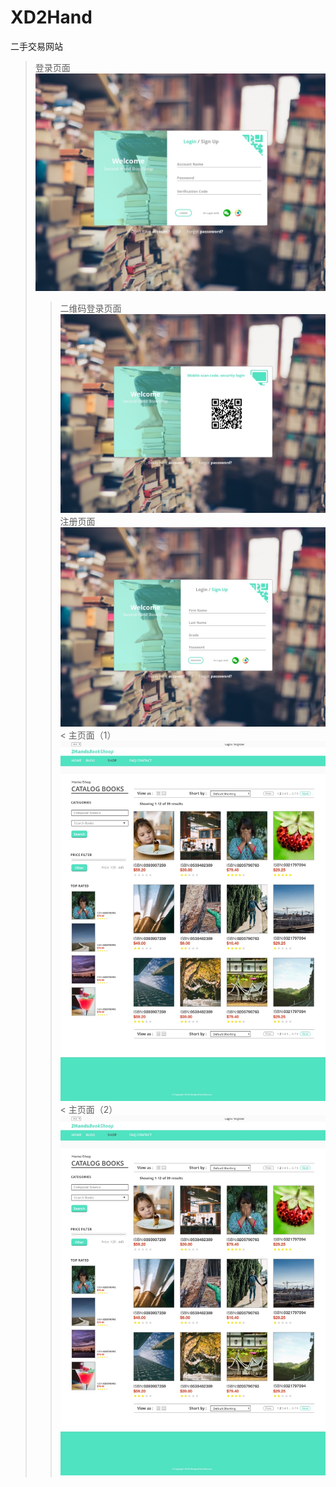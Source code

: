 # XD2Hand
二手交易网站

> 登录页面
![](https://github.com/XDCreater/ReadmeImage/raw/master/XD2Hand/Login.jpg)
>> 二维码登录页面
![](https://github.com/XDCreater/ReadmeImage/raw/master/XD2Hand/QR%20Code%20Login.jpg)
>> 注册页面
![](https://github.com/XDCreater/ReadmeImage/raw/master/XD2Hand/Registration.jpg)
< 主页面（1）
![](https://github.com/XDCreater/ReadmeImage/raw/master/XD2Hand/Main%20Page.jpg)
< 主页面（2）
![](https://github.com/XDCreater/ReadmeImage/raw/master/XD2Hand/Main%20Page%20(1).jpg)
